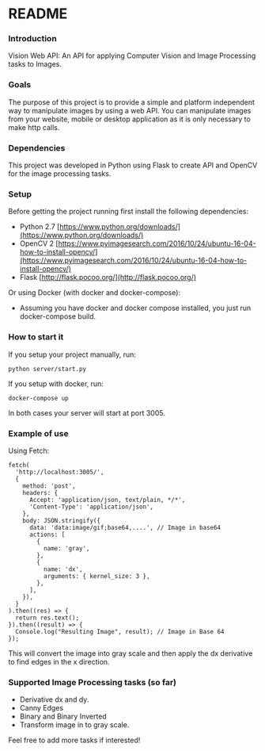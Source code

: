 # README #



### Introduction ###

Vision Web API: An API for applying Computer Vision and Image Processing tasks to Images.


### Goals ###

The purpose of this project is to provide a simple and platform independent way to manipulate images by using a web API.
You can manipulate images from your website, mobile or desktop application as it is only necessary to make http calls.

### Dependencies ###

This project was developed in Python using Flask to create API and OpenCV for the image processing tasks.

### Setup ###
Before getting the project running first install the following dependencies:
* Python 2.7 [https://www.python.org/downloads/](https://www.python.org/downloads/)
* OpenCV 2 [https://www.pyimagesearch.com/2016/10/24/ubuntu-16-04-how-to-install-opencv/](https://www.pyimagesearch.com/2016/10/24/ubuntu-16-04-how-to-install-opencv/)
* Flask [http://flask.pocoo.org/](http://flask.pocoo.org/)

Or using Docker (with docker and docker-compose):

* Assuming you have docker and docker compose installed, you just run docker-compose build.

### How to start it ###
If you setup your project manually, run: 

```
python server/start.py
```

If you setup with docker, run:

```
docker-compose up
```

In both cases your server will start at port 3005.


### Example of use ###
Using Fetch:

```
fetch(
  'http://localhost:3005/',
  {
    method: 'post',
    headers: {
      Accept: 'application/json, text/plain, */*',
      'Content-Type': 'application/json',
    },
    body: JSON.stringify({
      data: 'data:image/gif;base64,....', // Image in base64
      actions: [
        {
          name: 'gray',
        },
        {
          name: 'dx',
          arguments: { kernel_size: 3 },
        },
      ],
    }),
  }
).then((res) => {
  return res.text();
}).then((result) => {
  Console.log("Resulting Image", result); // Image in Base 64
});
```

This will convert the image into gray scale and then apply the dx derivative to find edges in the x direction.


### Supported Image Processing tasks (so far) ###

* Derivative dx and dy.
* Canny Edges
* Binary and Binary Inverted
* Transform image in to gray scale.

Feel free to add more tasks if interested!
